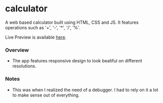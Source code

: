 # calculator
A web based calculator built using HTML, CSS and JS. It features operations such as '+', '-', '*', '/', '%'. 

Live Preview is available [here](https://iwantroca.github.io/calculator/).

### Overview
- The app features responsive design to look beatiful on different resolutions.

### Notes
- This was when I realized the need of a debugger. I had to rely on it a lot to make sense out of everything.  
